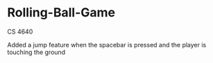 # Rolling-Ball-Game
CS 4640

Added a jump feature when the spacebar is pressed and the player is touching the ground

